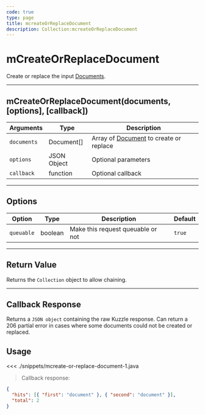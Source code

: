 ```yaml
---
code: true
type: page
title: mcreateOrReplaceDocument
description: Collection:mcreateOrReplaceDocument
---
```


# mCreateOrReplaceDocument

Create or replace the input [Documents](/sdk/java/2/core-classes/document/).

---

## mCreateOrReplaceDocument(documents, [options], [callback])

| Arguments   | Type        | Description                                                                    |
| ----------- | ----------- | ------------------------------------------------------------------------------ |
| `documents` | Document[]  | Array of [Document](/sdk/java/2/core-classes/document/) to create or replace |
| `options`   | JSON Object | Optional parameters                                                            |
| `callback`  | function    | Optional callback                                                              |

---

## Options

| Option     | Type    | Description                       | Default |
| ---------- | ------- | --------------------------------- | ------- |
| `queuable` | boolean | Make this request queuable or not | `true`  |

---

## Return Value

Returns the `Collection` object to allow chaining.

---

## Callback Response

Returns a `JSON object` containing the raw Kuzzle response.
Can return a 206 partial error in cases where some documents could not be created or replaced.

## Usage

<<< ./snippets/mcreate-or-replace-document-1.java

> Callback response:

```json
{
  "hits": [{ "first": "document" }, { "second": "document" }],
  "total": 2
}
```
